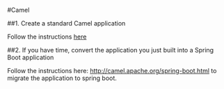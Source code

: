#Camel

##1. Create a standard Camel application

Follow the instructions [here](README1.md)

##2. If you have time, convert the application you just built into a Spring Boot application

Follow the instructions here: http://camel.apache.org/spring-boot.html to migrate the application
to spring boot.
